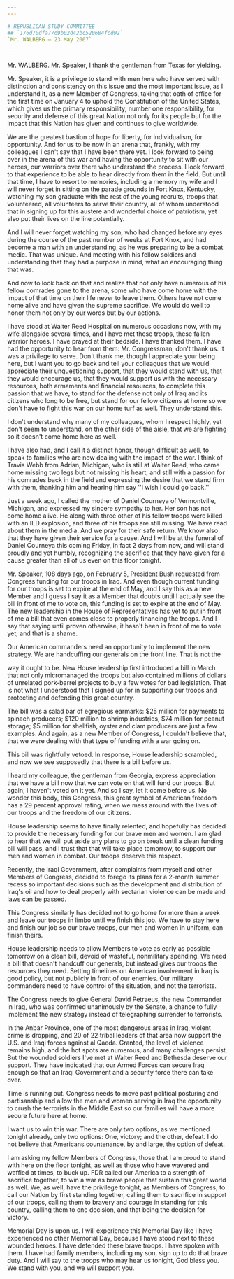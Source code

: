 ```yaml
---
---

# REPUBLICAN STUDY COMMITTEE
## `176d70dfa77d9b02d42bc520684fcd92`
`Mr. WALBERG — 23 May 2007`

---
```



Mr. WALBERG. Mr. Speaker, I thank the gentleman from Texas for 
yielding.

Mr. Speaker, it is a privilege to stand with men here who have served 
with distinction and consistency on this issue and the most important 
issue, as I understand it, as a new Member of Congress, taking that 
oath of office for the first time on January 4 to uphold the 
Constitution of the United States, which gives us the primary 
responsibility, number one responsibility, for security and defense of 
this great Nation not only for its people but for the impact that this 
Nation has given and continues to give worldwide.

We are the greatest bastion of hope for liberty, for individualism, 
for opportunity. And for us to be now in an arena that, frankly, with 
my colleagues I can't say that I have been there yet. I look forward to 
being over in the arena of this war and having the opportunity to sit 
with our heroes, our warriors over there who understand the process. I 
look forward to that experience to be able to hear directly from them 
in the field. But until that time, I have to resort to memories, 
including a memory my wife and I will never forget in sitting on the 
parade grounds in Fort Knox, Kentucky, watching my son graduate with 
the rest of the young recruits, troops that volunteered, all volunteers 
to serve their country, all of whom understood that in signing up for 
this austere and wonderful choice of patriotism, yet also put their 
lives on the line potentially.

And I will never forget watching my son, who had changed before my 
eyes during the course of the past number of weeks at Fort Knox, and 
had become a man with an understanding, as he was preparing to be a 
combat medic. That was unique. And meeting with his fellow soldiers and 
understanding that they had a purpose in mind, what an encouraging 
thing that was.


And now to look back on that and realize that not only have numerous 
of his fellow comrades gone to the arena, some who have come home with 
the impact of that time on their life never to leave them. Others have 
not come home alive and have given the supreme sacrifice. We would do 
well to honor them not only by our words but by our actions.

I have stood at Walter Reed Hospital on numerous occasions now, with 
my wife alongside several times, and I have met these troops, these 
fallen warrior heroes. I have prayed at their bedside. I have thanked 
them. I have had the opportunity to hear from them: Mr. Congressman, 
don't thank us. It was a privilege to serve. Don't thank me, though I 
appreciate your being here, but I want you to go back and tell your 
colleagues that we would appreciate their unquestioning support, that 
they would stand with us, that they would encourage us, that they would 
support us with the necessary resources, both armaments and financial 
resources, to complete this passion that we have, to stand for the 
defense not only of Iraq and its citizens who long to be free, but 
stand for our fellow citizens at home so we don't have to fight this 
war on our home turf as well. They understand this.

I don't understand why many of my colleagues, whom I respect highly, 
yet don't seem to understand, on the other side of the aisle, that we 
are fighting so it doesn't come home here as well.

I have also had, and I call it a distinct honor, though difficult as 
well, to speak to families who are now dealing with the impact of the 
war. I think of Travis Webb from Adrian, Michigan, who is still at 
Walter Reed, who came home missing two legs but not missing his heart, 
and still with a passion for his comrades back in the field and 
expressing the desire that we stand firm with them, thanking him and 
hearing him say ''I wish I could go back.''

Just a week ago, I called the mother of Daniel Courneya of 
Vermontville, Michigan, and expressed my sincere sympathy to her. Her 
son has not come home alive. He along with three other of his fellow 
troops were killed with an IED explosion, and three of his troops are 
still missing. We have read about them in the media. And we pray for 
their safe return. We know also that they have given their service for 
a cause. And I will be at the funeral of Daniel Courneya this coming 
Friday, in fact 2 days from now, and will stand proudly and yet humbly, 
recognizing the sacrifice that they have given for a cause greater than 
all of us even on this floor tonight.

Mr. Speaker, 108 days ago, on February 5, President Bush requested 
from Congress funding for our troops in Iraq. And even though current 
funding for our troops is set to expire at the end of May, and I say 
this as a new Member and I guess I say it as a Member that doubts until 
I actually see the bill in front of me to vote on, this funding is set 
to expire at the end of May. The new leadership in the House of 
Representatives has yet to put in front of me a bill that even comes 
close to properly financing the troops. And I say that saying until 
proven otherwise, it hasn't been in front of me to vote yet, and that 
is a shame.

Our American commanders need an opportunity to implement the new 
strategy. We are handcuffing our generals on the front line. That is 
not the


way it ought to be. New House leadership first introduced a bill in 
March that not only micromanaged the troops but also contained millions 
of dollars of unrelated pork-barrel projects to buy a few votes for bad 
legislation. That is not what I understood that I signed up for in 
supporting our troops and protecting and defending this great country.



The bill was a salad bar of egregious earmarks: $25 million for 
payments to spinach producers; $120 million to shrimp industries, $74 
million for peanut storage; $5 million for shellfish, oyster and clam 
producers are just a few examples. And again, as a new Member of 
Congress, I couldn't believe that, that we were dealing with that type 
of funding with a war going on.

This bill was rightfully vetoed. In response, House leadership 
scrambled, and now we see supposedly that there is a bill before us.

I heard my colleague, the gentleman from Georgia, express 
appreciation that we have a bill now that we can vote on that will fund 
our troops. But again, I haven't voted on it yet. And so I say, let it 
come before us. No wonder this body, this Congress, this great symbol 
of American freedom has a 29 percent approval rating, when we mess 
around with the lives of our troops and the freedom of our citizens.

House leadership seems to have finally relented, and hopefully has 
decided to provide the necessary funding for our brave men and women. I 
am glad to hear that we will put aside any plans to go on break until a 
clean funding bill will pass, and I trust that that will take place 
tomorrow, to support our men and women in combat. Our troops deserve 
this respect.

Recently, the Iraqi Government, after complaints from myself and 
other Members of Congress, decided to forego its plans for a 2-month 
summer recess so important decisions such as the development and 
distribution of Iraq's oil and how to deal properly with sectarian 
violence can be made and laws can be passed.

This Congress similarly has decided not to go home for more than a 
week and leave our troops in limbo until we finish this job. We have to 
stay here and finish our job so our brave troops, our men and women in 
uniform, can finish theirs.

House leadership needs to allow Members to vote as early as possible 
tomorrow on a clean bill, devoid of wasteful, nonmilitary spending. We 
need a bill that doesn't handcuff our generals, but instead gives our 
troops the resources they need. Setting timelines on American 
involvement in Iraq is good policy, but not publicly in front of our 
enemies. Our military commanders need to have control of the situation, 
and not the terrorists.

The Congress needs to give General David Petraeus, the new Commander 
in Iraq, who was confirmed unanimously by the Senate, a chance to fully 
implement the new strategy instead of telegraphing surrender to 
terrorists.

In the Anbar Province, one of the most dangerous areas in Iraq, 
violent crime is dropping, and 20 of 22 tribal leaders of that area now 
support the U.S. and Iraqi forces against al Qaeda. Granted, the level 
of violence remains high, and the hot spots are numerous, and many 
challenges persist. But the wounded soldiers I've met at Walter Reed 
and Bethesda deserve our support. They have indicated that our Armed 
Forces can secure Iraq enough so that an Iraqi Government and a 
security force there can take over.

Time is running out. Congress needs to move past political posturing 
and partisanship and allow the men and women serving in Iraq the 
opportunity to crush the terrorists in the Middle East so our families 
will have a more secure future here at home.

I want us to win this war. There are only two options, as we 
mentioned tonight already, only two options: One, victory; and the 
other, defeat. I do not believe that Americans countenance, by and 
large, the option of defeat.

I am asking my fellow Members of Congress, those that I am proud to 
stand with here on the floor tonight, as well as those who have wavered 
and waffled at times, to buck up. FDR called our America to a strength 
of sacrifice together, to win a war as brave people that sustain this 
great world as well. We, as well, have the privilege tonight, as 
Members of Congress, to call our Nation by first standing together, 
calling them to sacrifice in support of our troops, calling them to 
bravery and courage in standing for this country, calling them to one 
decision, and that being the decision for victory.

Memorial Day is upon us. I will experience this Memorial Day like I 
have experienced no other Memorial Day, because I have stood next to 
these wounded heroes. I have defended these brave troops. I have spoken 
with them. I have had family members, including my son, sign up to do 
that brave duty. And I will say to the troops who may hear us tonight, 
God bless you. We stand with you, and we will support you.